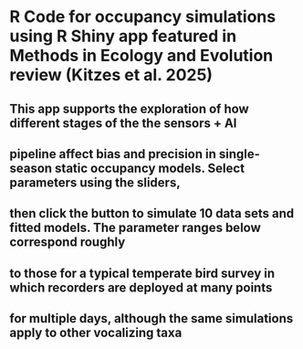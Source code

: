# R Code for occupancy simulations using R Shiny app featured in Methods in Ecology and Evolution review (Kitzes et al. 2025) 

## This app supports the exploration of how different stages of the the sensors + AI
## pipeline affect bias and precision in single-season static occupancy models. Select parameters using the sliders,
## then click the button to simulate 10 data sets and fitted models. The parameter ranges below correspond roughly
## to those for a typical temperate bird survey in which recorders are deployed at many points
## for multiple days, although the same simulations apply to other vocalizing taxa
